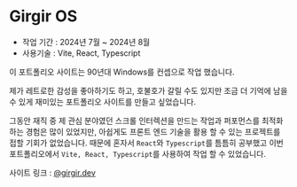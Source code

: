 # Girgir OS

- 작업 기간 : 2024년 7월 ~ 2024년 8월
- 사용기술 : Vite, React, Typescript

이 포트폴리오 사이트는 90년대 Windows를 컨셉으로 작업 했습니다.

제가 레트로한 감성을 좋아하기도 하고, 호불호가 갈릴 수도 있지만 조금 더 기억에 남을 수 있게 재미있는 포트폴리오 사이트를 만들고 싶었습니다. 

그동안 재직 중 제 관심 분야였던 스크롤 인터렉션을 만드는 작업과 퍼포먼스를 최적화 하는 경험은 많이 있었지만, 
아쉽게도 프론트 엔드 기술을 활용 할 수 있는 프로젝트를 접할 기회가 없었습니다. 
때문에 혼자서 `React`와 `Typescript`를 틈틈히 공부했고 이번 포트폴리오에서 `Vite, React, Typescript`를 사용하여 작업 할 수 있었습니다.

사이트 링크 : [@girgir.dev](http://girgir.synology.me/)
